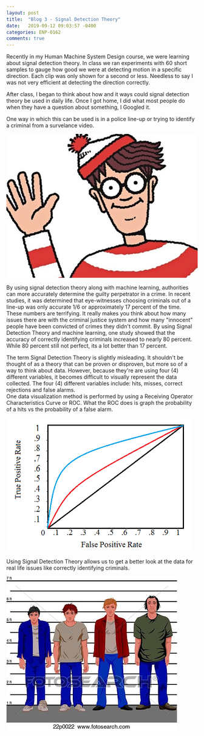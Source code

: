 ```yaml
---
layout: post
title:  "Blog 3 - Signal Detection Theory"
date:   2019-09-12 09:03:57 -0400
categories: ENP-0162
comments: true
---
```

Recently in my Human Machine System Design course, we were learning about
signal detection theory.  In class we ran experiments with 60 short samples to
gauge how good we were at detecting motion in a specific direction.  Each clip
was only shown for a second or less.  Needless to say I was not very efficient
at detecting the direction correctly.  

After class, I began to think about how and it ways could signal detection
theory be used in daily life. Once I got home, I did what most people do when
they have a question about something, I Googled it.

One way in which this can be used is in a police line-up or trying to identify
a criminal from a survelance video.  

![WheresWaldo](/img/WheresWaldo.jpg)

By using signal detection theory along with machine learning, authorities can
more accurately determine the guilty perpetrator in a crime.  In recent studies,
it was determined that eye-witnesses choosing criminals out of a line-up was
only accurate 1/6 or approximately 17 percent of the time. These numbers are terrifying.
It really makes you think about how many issues there are with the criminal justice
system and how many "innocent" people have been convicted of crimes they didn't commit.
By using Signal Detection Theory and machine learning, one study showed that
the accuracy of correctly identifying criminals increased to nearly 80 percent. While
80 percent still not perfect, its a lot better than 17 percent.

The term Signal Detection Theory is slightly misleading.  It shouldn't be thought
of as a theory that can be proven or disproven, but more so of a way to think
about data.  However, because they're are using four (4) different variables,
it becomes difficult to visually represent the data collected. The four (4)
different variables include: hits, misses, correct rejections and false alarms.  
One data visualization method is performed by using a Receiving Operator
Characteristics Curve or ROC. What the ROC does is graph the probability of a hits
vs the probability of a false alarm.

![ROC-curve](/img/ROC-curve.png)

Using Signal Detection Theory allows us to get a better look at the data for real
life issues like correctly identifying criminals.

![police-lineup](/img/police-lineup.jpg)
